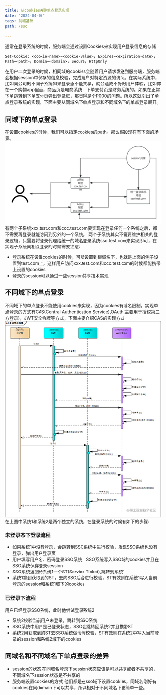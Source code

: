 ```yaml
---
title: 从cookies再聊单点登录实现
date: "2024-04-05"
tags: 前端基础
path: /sso

---
```


通常在登录系统的时候，服务端会通过设置Cookies来实现用户登录信息的存储


    Set-Cookie: <cookie-name>=<cookie-value>; Expires=<expiration-date>; Path=<path>; Domain=<domain>; Secure; HttpOnly

在用户二次登录的时候，相同域的cookies会随着用户请求发送到服务端，服务端会根据session中保存的信息校验，完成用户对特定资源的访问。在实际系统中，比如同公司的不同子系统如果登录态不能共享，就会造成不好的用户体验，比如你在一个购物app里面，商品页是电商系统，下单支付页是财务系统的。如果在正常下单跳转到下单支付页弹出登录框，那觉得是个P000的问题。所以这就引出了单点登录系统的实现。下面主要从同域名下单点登录和不同域名下的单点登录展开。

## 同域下的单点登录
在设置cookies的时候，我们可以指定cookies的path。那么假设现在有下面的场景。
![同域名单点登录](./javascriptBaseStatic/sso/sameSite.jpg)
有两个子系统xxx.test.com和ccc.test.com要实现在登录任何一个系统之后，都不需要再登录就能访问到另外的一个系统。
两个子系统其实不需要维护相关的登录逻辑，只需要将登录代理给统一的域名登录系统sso.test.com来实现即可，在实现子系统间相互登录的时候需要注意:
* 登录系统在设置cookies的时候，可以设置到根域名下，也就是上面的例子设置到test.com上，这样用户访问xxx.test.com和ccc.test.com的时候都能携带上设置的cookies
* 登录的session可以通过一些session共享技术实现

## 不同域下的单点登录
不同域下的单点登录不能使用cookies来实现，因为cookies有域名限制。实现单点登录的方式有CAS(Central Authentication Service),OAuth(主要用于授权第三方登录)，JWT安全令牌等方式，下面主要介绍CAS的实现方式
![CAS登录流程](./baseWebSummary/sso.png)  
在上图中系统1和系统2是两个独立的系统，在登录系统的时候有如下的步骤:

### 未登录态下登录流程
* 如果系统1中没有登录，会跳转到SSO系统中进行校验，发现SSO系统也没有登录，弹出用户登录页
* 用户填写用户名、密码登录SSO系统，SSO系统写入SSO域的cookies并且在SSO系统保存登录session
* SSO系统返回给系统1一个ST(Service Ticket),跳转到系统1
* 系统1拿到获取到的ST，去向SSO后台进行校验，ST有效则在系统1写入当前登录的session和系统1域下的cookies

### 已登录下流程
用户已经登录SSO系统，此时他尝试登录系统2

* 系统2校验当前用户未登录，跳转到SSO系统
* SSO系统中用户是已登录状态，SSO会跳转回系统2并且携带ST
* 系统2用获取到的ST去SSO系统做令牌校验，ST有效则在系统2中写入当前登录的session和系统2域下的cookies

## 同域名和不同域名下单点登录的差异
* session的状态  在同域名登录下session状态应该是可以共享或者不共享的，不同域名下session状态是不共享的
* 服务端设置cookies的方式 他们都是在sso域下设置cookies，同域名刚好有cookies在同domain下可以共享，所以相对于不同域名下更简单一些。




